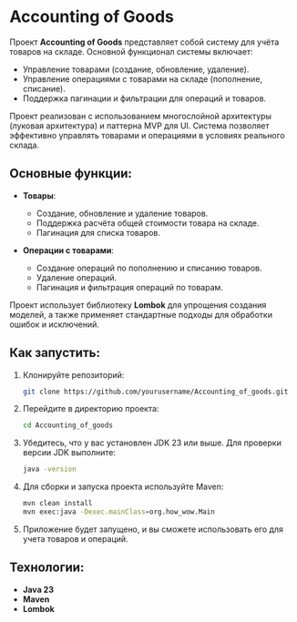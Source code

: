 # Accounting of Goods

Проект **Accounting of Goods** представляет собой систему для учёта товаров на складе. Основной функционал системы включает:

- Управление товарами (создание, обновление, удаление).
- Управление операциями с товарами на складе (пополнение, списание).
- Поддержка пагинации и фильтрации для операций и товаров.

Проект реализован с использованием многослойной архитектуры (луковая архитектура) и паттерна MVP для UI. Система позволяет эффективно управлять товарами и операциями в условиях реального склада.

## Основные функции:

- **Товары**:
  - Создание, обновление и удаление товаров.
  - Поддержка расчёта общей стоимости товара на складе.
  - Пагинация для списка товаров.

- **Операции с товарами**:
  - Создание операций по пополнению и списанию товаров.
  - Удаление операций.
  - Пагинация и фильтрация операций по товарам.

Проект использует библиотеку **Lombok** для упрощения создания моделей, а также применяет стандартные подходы для обработки ошибок и исключений.

## Как запустить:

1. Клонируйте репозиторий:
    ```bash
    git clone https://github.com/yourusername/Accounting_of_goods.git
    ```

2. Перейдите в директорию проекта:
    ```bash
    cd Accounting_of_goods
    ```

3. Убедитесь, что у вас установлен JDK 23 или выше. Для проверки версии JDK выполните:
    ```bash
    java -version
    ```

4. Для сборки и запуска проекта используйте Maven:
    ```bash
    mvn clean install
    mvn exec:java -Dexec.mainClass=org.how_wow.Main
    ```

5. Приложение будет запущено, и вы сможете использовать его для учета товаров и операций.

## Технологии:

- **Java 23**
- **Maven**
- **Lombok**
